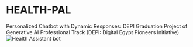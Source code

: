 # HEALTH-PAL
Personalized Chatbot with Dynamic Responses: DEPI Graduation Project of Generative AI Professional Track (DEPI: Digital Egypt Pioneers Initiative)
![Health Assistant bot](https://drive.google.com/file/d/10rT3k5wsggvdOjZtt0WMg6BLN9g2rxyr/view?usp=sharing)
